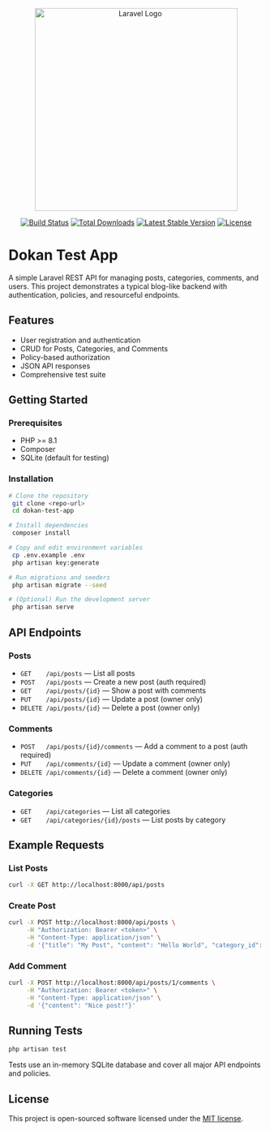 <p align="center"><a href="https://laravel.com" target="_blank"><img src="https://raw.githubusercontent.com/laravel/art/master/logo-lockup/5%20SVG/2%20CMYK/1%20Full%20Color/laravel-logolockup-cmyk-red.svg" width="400" alt="Laravel Logo"></a></p>

<p align="center">
<a href="https://github.com/laravel/framework/actions"><img src="https://github.com/laravel/framework/workflows/tests/badge.svg" alt="Build Status"></a>
<a href="https://packagist.org/packages/laravel/framework"><img src="https://img.shields.io/packagist/dt/laravel/framework" alt="Total Downloads"></a>
<a href="https://packagist.org/packages/laravel/framework"><img src="https://img.shields.io/packagist/v/laravel/framework" alt="Latest Stable Version"></a>
<a href="https://packagist.org/packages/laravel/framework"><img src="https://img.shields.io/packagist/l/laravel/framework" alt="License"></a>
</p>

# Dokan Test App

A simple Laravel REST API for managing posts, categories, comments, and users. This project demonstrates a typical blog-like backend with authentication, policies, and resourceful endpoints.

## Features
- User registration and authentication
- CRUD for Posts, Categories, and Comments
- Policy-based authorization
- JSON API responses
- Comprehensive test suite

## Getting Started

### Prerequisites
- PHP >= 8.1
- Composer
- SQLite (default for testing)

### Installation
```bash
# Clone the repository
 git clone <repo-url>
 cd dokan-test-app

# Install dependencies
 composer install

# Copy and edit environment variables
 cp .env.example .env
 php artisan key:generate

# Run migrations and seeders
 php artisan migrate --seed

# (Optional) Run the development server
 php artisan serve
```

## API Endpoints

### Posts
- `GET    /api/posts`           — List all posts
- `POST   /api/posts`           — Create a new post (auth required)
- `GET    /api/posts/{id}`      — Show a post with comments
- `PUT    /api/posts/{id}`      — Update a post (owner only)
- `DELETE /api/posts/{id}`      — Delete a post (owner only)

### Comments
- `POST   /api/posts/{id}/comments` — Add a comment to a post (auth required)
- `PUT    /api/comments/{id}`       — Update a comment (owner only)
- `DELETE /api/comments/{id}`       — Delete a comment (owner only)

### Categories
- `GET    /api/categories`          — List all categories
- `GET    /api/categories/{id}/posts` — List posts by category

## Example Requests

### List Posts
```bash
curl -X GET http://localhost:8000/api/posts
```

### Create Post
```bash
curl -X POST http://localhost:8000/api/posts \
     -H "Authorization: Bearer <token>" \
     -H "Content-Type: application/json" \
     -d '{"title": "My Post", "content": "Hello World", "category_id": 1}'
```

### Add Comment
```bash
curl -X POST http://localhost:8000/api/posts/1/comments \
     -H "Authorization: Bearer <token>" \
     -H "Content-Type: application/json" \
     -d '{"content": "Nice post!"}'
```

## Running Tests

```bash
php artisan test
```

Tests use an in-memory SQLite database and cover all major API endpoints and policies.

## License

This project is open-sourced software licensed under the [MIT license](https://opensource.org/licenses/MIT).
